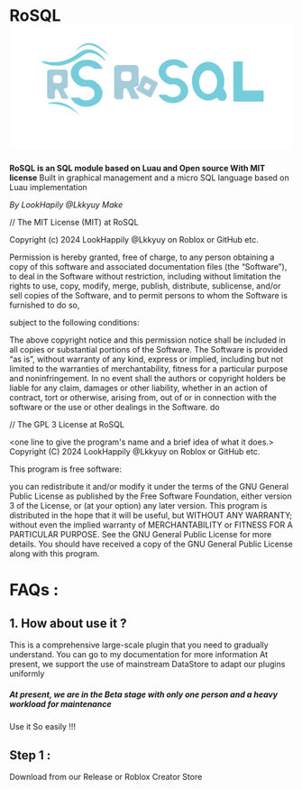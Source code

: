 # RoSQL ![caption|width](https://raw.githubusercontent.com/LookHappilyRBX/RoSQL/Games/image/MdAbout/FullRoSQLLogoImage.png)
**RoSQL is an SQL module based on Luau and Open source With MIT license**
Built in graphical management and a micro SQL language based on Luau implementation

*By LookHapily @Lkkyuy Make*

// The MIT License (MIT) at RoSQL 

Copyright (c) 2024 LookHappily @Lkkyuy on Roblox or GitHub etc.

Permission is hereby granted, free of charge,
to any person obtaining a copy of this software and associated documentation files (the “Software”),
to deal in the Software without restriction, including without limitation the rights to use, copy, modify, merge, publish, 
distribute, sublicense, and/or sell copies of the Software, and to permit persons to whom the Software is furnished to do so, 

subject to the following conditions:

The above copyright notice and this permission notice shall be included in all copies or substantial portions of the Software.
The Software is provided “as is”, without warranty of any kind, express or implied, including
but not limited to the warranties of merchantability, fitness for a particular purpose and noninfringement. In no event shall the authors
or copyright holders be liable for any claim, damages or other liability, whether in an action of contract, tort 
or otherwise, arising from, out of or in connection with the software or the use or other dealings in the Software. do
		
		
		
// The GPL 3 License at RoSQL

<one line to give the program's name and a brief idea of what it does.> 
Copyright (C) 2024 LookHappily @Lkkyuy on Roblox or GitHub etc.

This program is free software:

you can redistribute it and/or modify it under the terms of the GNU General Public License
as published by the Free Software Foundation, either version 3 of the License,
or (at your option) any later version. This program is distributed in the hope that it will be useful,
but WITHOUT ANY WARRANTY; without even the implied warranty of MERCHANTABILITY or FITNESS FOR A PARTICULAR PURPOSE. 
See the GNU General Public License for more details. 
You should have received a copy of the GNU General Public License along with this program.


# FAQs :

 ##  1. How about use it ? 
 This is a comprehensive large-scale plugin that you need to gradually understand. You can go to my documentation for more information At present, we support the use of mainstream DataStore to adapt our plugins uniformly
##### At present, we are in the Beta stage with only one person and a heavy workload for maintenance

Use it So easily !!!

## Step 1 :
Download from our Release or Roblox Creator Store
